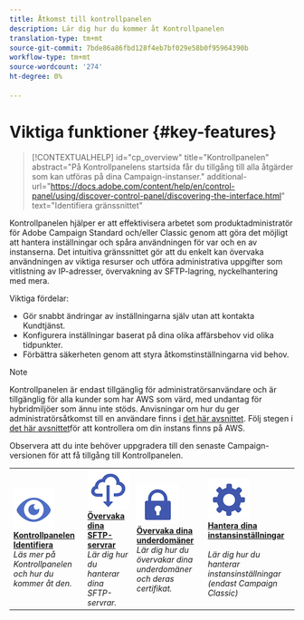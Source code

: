 ```yaml
---
title: Åtkomst till kontrollpanelen
description: Lär dig hur du kommer åt Kontrollpanelen
translation-type: tm+mt
source-git-commit: 7bde86a86fbd128f4eb7bf029e58b0f95964390b
workflow-type: tm+mt
source-wordcount: '274'
ht-degree: 0%

---
```



# Viktiga funktioner {#key-features}

>[!CONTEXTUALHELP]
>id="cp_overview"
>title="Kontrollpanelen"
>abstract="På Kontrollpanelens startsida får du tillgång till alla åtgärder som kan utföras på dina Campaign-instanser."
>additional-url="https://docs.adobe.com/content/help/en/control-panel/using/discover-control-panel/discovering-the-interface.html" text="Identifiera gränssnittet"

Kontrollpanelen hjälper er att effektivisera arbetet som produktadministratör för Adobe Campaign Standard och/eller Classic genom att göra det möjligt att hantera inställningar och spåra användningen för var och en av instanserna. Det intuitiva gränssnittet gör att du enkelt kan övervaka användningen av viktiga resurser och utföra administrativa uppgifter som vitlistning av IP-adresser, övervakning av SFTP-lagring, nyckelhantering med mera.

Viktiga fördelar:

* Gör snabbt ändringar av inställningarna själv utan att kontakta Kundtjänst.
* Konfigurera inställningar baserat på dina olika affärsbehov vid olika tidpunkter.
* Förbättra säkerheten genom att styra åtkomstinställningarna vid behov.

>[!NOTE]
>Kontrollpanelen är endast tillgänglig för administratörsanvändare och är tillgänglig för alla kunder som har AWS som värd, med undantag för hybridmiljöer som ännu inte stöds. Anvisningar om hur du ger administratörsåtkomst till en användare finns i [det här avsnittet](../../discover/using/managing-permissions.md). Följ stegen i [det här avsnittet](../../faq.md)för att kontrollera om din instans finns på AWS.
>
>Observera att du inte behöver uppgradera till den senaste Campaign-versionen för att få tillgång till Kontrollpanelen.

<table>
<tr>
    <td>
        <a href="../../discover/using/accessing-control-panel.md"><img alt="villkor" src="assets/do-not-localize/discover.png"/></a>
        <div><a href="../../discover/using/accessing-control-panel.md"><strong>Kontrollpanelen Identifiera</strong></a></div>
        <em>Läs mer på Kontrollpanelen och hur du kommer åt den.</em>
    </td>
    <td>
        <a href="../../sftp/using/about-sftp-management.md"><img alt="villkor" src="assets/do-not-localize/sftp.png"/></a>
        <div><a href="../../sftp/using/about-sftp-management.md"><strong>Övervaka dina SFTP-servrar</strong></a></div>
        <em>Lär dig hur du hanterar dina SFTP-servrar.</em>
    </td>
    <td>
        <a href="../../subdomains-certificates/using/subdomains-branding.md"><img alt="villkor" src="assets/do-not-localize/subdomains.png"/></a>
        <div><a href="../../subdomains-certificates/using/subdomains-branding.md"><strong>Övervaka dina underdomäner</strong></a></div>
        <em>Lär dig hur du övervakar dina underdomäner och deras certifikat.</em>
    </td>
    <td>
        <a href="../../instances-settings/using/ip-whitelisting-instance-access.md"><img alt="villkor" src="assets/do-not-localize/instance_settings.png"/></a>
        <div><a href="../../instances-settings/using/ip-whitelisting-instance-access.md"><strong>Hantera dina instansinställningar</strong></a></div>
        <br/><em>Lär dig hur du hanterar instansinställningar (endast Campaign Classic)</em>
    </td>
</tr>
</table>
